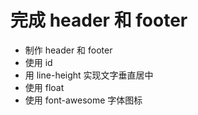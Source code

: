 # 完成 header 和 footer

- 制作 header 和 footer
- 使用 id
- 用 line-height 实现文字垂直居中
- 使用 float
- 使用 font-awesome 字体图标
